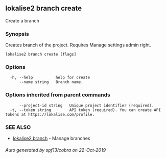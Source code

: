 ## lokalise2 branch create

Create a branch

### Synopsis

Creates branch of the project. Requires Manage settings admin right.

```
lokalise2 branch create [flags]
```

### Options

```
  -h, --help          help for create
      --name string   Branch name.
```

### Options inherited from parent commands

```
      --project-id string   Unique project identifier (required).
  -t, --token string        API token (required). You can create API tokens at https://lokalise.com/profile.
```

### SEE ALSO

* [lokalise2 branch](lokalise2_branch.md)	 - Manage branches

###### Auto generated by spf13/cobra on 22-Oct-2019
